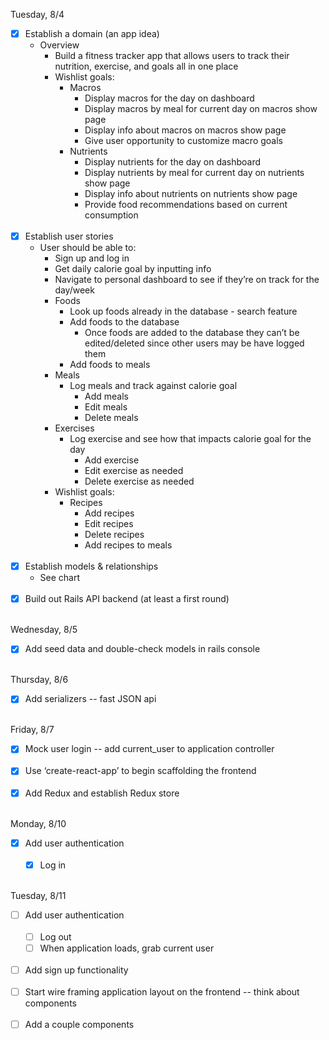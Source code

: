Tuesday, 8/4

- [x] Establish a domain (an app idea)
    * Overview
      * Build a fitness tracker app that allows users to track their nutrition, exercise, and goals all in one place
      * Wishlist goals:
        * Macros
          * Display macros for the day on dashboard
          * Display macros by meal for current day on macros show page
          * Display info about macros on macros show page
          * Give user opportunity to customize macro goals
        * Nutrients
          * Display nutrients for the day on dashboard
          * Display nutrients by meal for current day on nutrients show page
          * Display info about nutrients on nutrients show page
          * Provide food recommendations based on current consumption
<br><br>
- [x] Establish user stories
    * User should be able to:
      * Sign up and log in
      * Get daily calorie goal by inputting info
      * Navigate to personal dashboard to see if they’re on track for the day/week
      * Foods
        * Look up foods already in the database - search feature
        * Add foods to the database
          * Once foods are added to the database they can’t be edited/deleted since other users may be have logged them
        * Add foods to meals
      * Meals
        * Log meals and track against calorie goal
          * Add meals
          * Edit meals
          * Delete meals
      * Exercises
        * Log exercise and see how that impacts calorie goal for the day
          * Add exercise
          * Edit exercise as needed
          * Delete exercise as needed
      * Wishlist goals:
        * Recipes
          * Add recipes
          * Edit recipes
          * Delete recipes
          * Add recipes to meals
<br><br>
- [x] Establish models & relationships
    * See chart
<br><br>
- [x] Build out Rails API backend (at least a first round)
<br><br>

Wednesday, 8/5
- [x] Add seed data and double-check models in rails console
<br><br>

Thursday, 8/6
- [x] Add serializers -- fast JSON api
<br><br>

Friday, 8/7
- [x] Mock user login -- add current_user to application controller
<br><br>
- [x] Use ‘create-react-app’ to begin scaffolding the frontend
<br><br>
- [x] Add Redux and establish Redux store
<br><br>

Monday, 8/10
- [x] Add user authentication
<br><br>
  - [x] Log in
<br><br>

Tuesday, 8/11
- [ ] Add user authentication
<br><br>
  - [ ] Log out
  - [ ] When application loads, grab current user
<br><br>
- [ ] Add sign up functionality
<br><br>
- [ ] Start wire framing application layout on the frontend -- think about components
<br><br>
- [ ] Add a couple components
<br><br>
